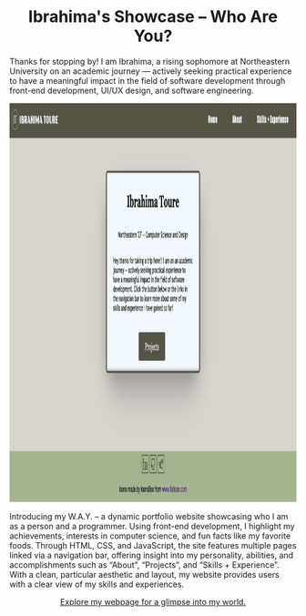 <h1 align="center">Ibrahima's Showcase – Who Are You?</h1>

<p>Thanks for stopping by! I am Ibrahima, a rising sophomore at Northeastern 
University on an academic journey — actively seeking practical experience to have 
a meaningful impact in the field of software development through front-end 
development, UI/UX design, and software engineering.</p>

<p align="center"><img src="Images/HomePage_ScrnShot.png" height="700px" width="750px" alt="Home Page"></p>


<p>
  Introducing my W.A.Y. – a dynamic portfolio website showcasing who I am 
  as a person and a programmer. Using front-end development, I highlight my 
  achievements, interests in computer science, and fun facts like my favorite foods.
  Through HTML, CSS, and JavaScript, the site features multiple pages linked via 
  a navigation bar, offering insight into my personality, abilities, and accomplishments such as “About”,
  “Projects”, and “Skills + Experience”. With a clean, particular aesthetic and layout, my website provides
  users with a clear view of my skills and experiences. 
</p>

<p align="center"><a href="https://ibrahimast.github.io/IbrahimaST/" target="_blank">Explore my webpage for a glimpse into my world.</a></p>
